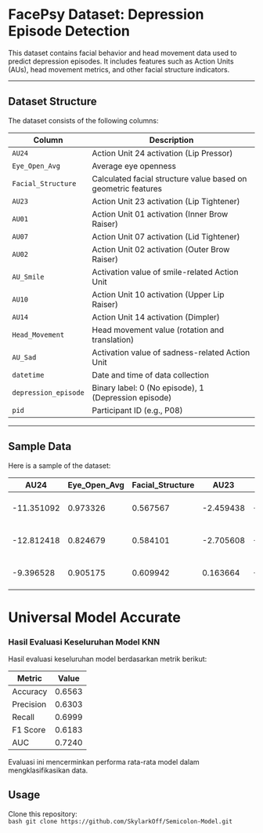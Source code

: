 # FacePsy Dataset: Depression Episode Detection  
This dataset contains facial behavior and head movement data used to predict depression episodes. It includes features such as Action Units (AUs), head movement metrics, and other facial structure indicators.  

---

## Dataset Structure  
The dataset consists of the following columns:  

| Column             | Description                                                   |
|--------------------|---------------------------------------------------------------|
| `AU24`             | Action Unit 24 activation (Lip Pressor)                        |
| `Eye_Open_Avg`     | Average eye openness                                           |
| `Facial_Structure` | Calculated facial structure value based on geometric features  |
| `AU23`             | Action Unit 23 activation (Lip Tightener)                      |
| `AU01`             | Action Unit 01 activation (Inner Brow Raiser)                  |
| `AU07`             | Action Unit 07 activation (Lid Tightener)                      |
| `AU02`             | Action Unit 02 activation (Outer Brow Raiser)                  |
| `AU_Smile`         | Activation value of smile-related Action Unit                  |
| `AU10`             | Action Unit 10 activation (Upper Lip Raiser)                   |
| `AU14`             | Action Unit 14 activation (Dimpler)                            |
| `Head_Movement`    | Head movement value (rotation and translation)                 |
| `AU_Sad`           | Activation value of sadness-related Action Unit                |
| `datetime`         | Date and time of data collection                               |
| `depression_episode`| Binary label: 0 (No episode), 1 (Depression episode)           |
| `pid`              | Participant ID (e.g., P08)                                     |  

---

## Sample Data  
Here is a sample of the dataset:  

| AU24      | Eye_Open_Avg | Facial_Structure | AU23     | AU01      | AU07      | AU02      | AU_Smile  | AU10      | AU14      | Head_Movement | AU_Sad    | datetime            | depression_episode | pid |
|-----------|--------------|-----------------|----------|-----------|-----------|-----------|-----------|-----------|-----------|----------------|-----------|---------------------|--------------------|-----|
| -11.351092 | 0.973326     | 0.567567         | -2.459438 | -11.097750 | 18.764470 | -13.701491 | 1.797318  | -7.621264  | -8.416746  | 0.093635      | 0.861408  | 2022-07-21 04:46   | 0                  | P08 |
| -12.812418 | 0.824679     | 0.584101         | -2.705608 | -8.061482  | 13.727324 | -12.742016 | 1.416385  | -0.372542  | -13.412502 | 0.094856      | 0.250375  | 2022-07-21 04:46   | 0                  | P08 |
| -9.396528  | 0.905175     | 0.609942         | 0.163664  | -5.724306  | 22.029821 | -9.810085  | 1.645429  | -4.372520  | -3.623914  | 0.095847      | 2.480238  | 2022-07-21 04:46   | 0                  | P08 |

# Universal Model Accurate
### Hasil Evaluasi Keseluruhan Model KNN

Hasil evaluasi keseluruhan model berdasarkan metrik berikut:

| Metric    | Value  |
|-----------|--------|
| Accuracy  | 0.6563 |
| Precision | 0.6303 |
| Recall    | 0.6999 |
| F1 Score  | 0.6183 |
| AUC       | 0.7240 |

Evaluasi ini mencerminkan performa rata-rata model dalam mengklasifikasikan data.

## Usage  
Clone this repository:  
    ```bash
    git clone https://github.com/SkylarkOff/Semicolon-Model.git
    ```

